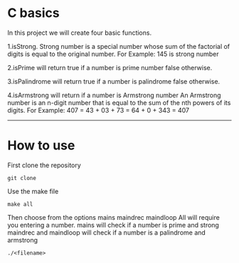 # C basics

In this project we will create four basic functions.

1.isStrong. Strong number is a special number whose sum of the factorial of digits is equal to the original
number. For Example: 145 is strong number

2.isPrime will return true if a number is prime number false otherwise.

3.isPalindrome will return true if a number is palindrome false otherwise.

4.isArmstrong will return if a number is Armstrong number
An Armstrong number is an n-digit number that is equal to the sum of the nth powers of its digits.
For Example: 407 = 43 + 03 + 73 = 64 + 0 + 343 = 407


------
# How to use
First clone the repository
```
git clone
```
Use the make file
```
make all
```
Then choose from the options
mains
maindrec
maindloop
All will require you entering a number.
mains will check if a number is prime and strong
maindrec and maindloop will check if a number is a palindrome and armstrong

```
./<filename>
```
